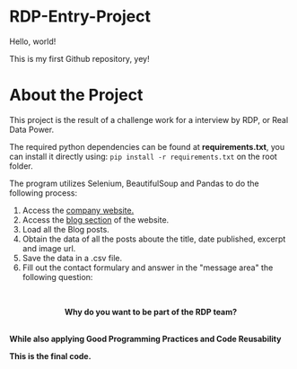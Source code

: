 # RDP-Entry-Project

Hello, world!

This is my first Github repository, yey!

# About the Project

This project is the result of a challenge work for a interview by RDP, or Real Data Power.

The required python dependencies can be found at **requirements.txt**, you can install it directly using:
`pip install -r requirements.txt`
on the root folder.

The program utilizes Selenium, BeautifulSoup and Pandas to do the following process:

1. Access the [company website.](www.csa-ma.com.br)
2. Access the [blog section](www.csa-ma.com.br/blog-2) of the website.
3. Load all the Blog posts.
4. Obtain the data of all the posts aboute the title, date published, excerpt and image url.
5. Save the data in a .csv file.
6. Fill out the contact formulary and answer in the "message area" the following question:
<br>
<p align="center"><b>Why do you want to be part of the RDP team?<b></p>
<br>
While also applying Good Programming Practices and Code Reusability
  
This is the final code.
